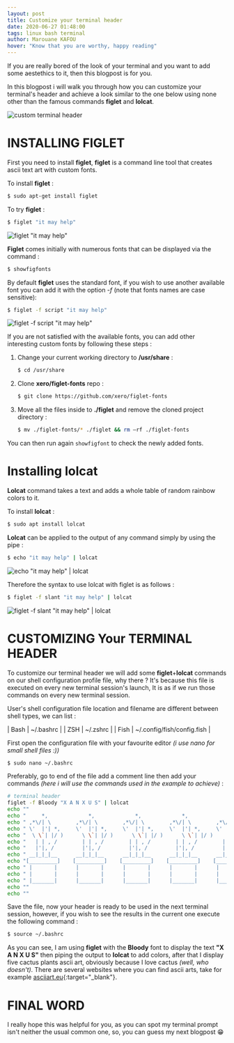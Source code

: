 ```yaml
---
layout: post
title: Customize your terminal header
date: 2020-06-27 01:48:00
tags: linux bash terminal
author: Marouane KAFOU
hover: "Know that you are worthy, happy reading"
---
```


If you are really bored of the look of your terminal and you want to add some aestethics to it, then this blogpost is for you.

In this blogpost i will walk you through how you can customize your terminal's header and achieve a look similar to the one below using none other than the famous commands **figlet** and **lolcat**.

![custom terminal header](../../../../../assets/images/posts/customize-your-terminal-header-1.png)

# INSTALLING FIGLET

First you need to install **figlet**, **figlet** is a command line tool that creates ascii text art with custom fonts.

To install **figlet** :

```bash
$ sudo apt-get install figlet
```

To try **figlet** :

```bash
$ figlet "it may help"
```

![figlet "it may help"](../../../../../assets/images/posts/customize-your-terminal-header-2.png)

**Figlet** comes initially with numerous fonts that can be displayed via the command : 

```bash
$ showfigfonts
```

By default **figlet** uses the standard font, if you wish to use another available font you can add it with the option _-f_ (note that fonts names are case sensitive):

```bash
$ figlet -f script "it may help"
```

![figlet -f script "it may help"](../../../../../assets/images/posts/customize-your-terminal-header-3.png)

If you are not satisfied with the available fonts, you can add other interesting custom fonts by following these steps :

1. Change your current working directory to **/usr/share** :

    ```bash
    $ cd /usr/share
    ```

2. Clone **xero/figlet-fonts** repo :

    ```bash
    $ git clone https://github.com/xero/figlet-fonts
    ```

3. Move all the files inside to **./figlet** and remove the cloned project directory :

    ```bash
    $ mv ./figlet-fonts/* ./figlet && rm –rf ./figlet-fonts
    ```

You can then run again `showfigfont` to check the newly added fonts.


# Installing lolcat

**Lolcat** command takes a text and adds a whole table of random rainbow colors to it.

To install **lolcat** :

```bash
$ sudo apt install lolcat
```

**Lolcat** can be applied to the output of any command simply by using the pipe :

```bash
$ echo "it may help" | lolcat
```

![echo "it may help" \| lolcat](../../../../../assets/images/posts/customize-your-terminal-header-4.png)

Therefore the syntax to use lolcat with figlet is as follows :

```bash
$ figlet -f slant "it may help" | lolcat
```

![figlet -f slant "it may help" \| lolcat](../../../../../assets/images/posts/customize-your-terminal-header-5.png)

# CUSTOMIZING Your TERMINAL HEADER

To customize our terminal header we will add some **figlet**+**lolcat** commands on our shell configuration profile file, why there ? It's because this file is executed on every new terminal session's launch, It is as if we run those commands on every new terminal session.

User's shell configuration file location and filename are different between shell types, we can list :

| Bash | ~/.bashrc |
| ZSH | ~/.zshrc |
| Fish | ~/.config/fish/config.fish |

First open the configuration file with your favourite editor _(i use nano for small shell files :))_

```bash
$ sudo nano ~/.bashrc
```

Preferably, go to end of the file add a comment line then add your commands _(here i will use the commands used in the example to achieve)_ :

```bash
# terminal header
figlet -f Bloody "X A N X U S" | lolcat
echo ""
echo "     *,             *,             *,             *,             *,         " | lolcat
echo " ,*\/| \        ,*\/| \        ,*\/| \        ,*\/| \        ,*\/| \        " | lolcat
echo " \'  |'| *,     \'  |'| *,     \'  |'| *,     \'  |'| *,     \'  |'| *,     " | lolcat
echo "  \ \`| |/ )      \ \`| |/ )      \ \`| |/ )      \ \`| |/ )      \ \`| |/ )" | lolcat
echo "   | | , /        | | , /        | | , /        | | , /        | | , /      " | lolcat
echo "   |'|, /         |'|, /         |'|, /         |'|, /         |'|, /       " | lolcat
echo " __|_|_|__      __|_|_|__      __|_|_|__      __|_|_|__      __|_|_|__      " | lolcat
echo "[_________]    [_________]    [_________]    [_________]    [_________]     " | lolcat
echo " |       |      |       |      |       |      |       |      |       |      " | lolcat
echo " |       |      |       |      |       |      |       |      |       |      " | lolcat
echo " |_______|      |_______|      |_______|      |_______|      |_______|      " | lolcat
echo ""
echo ""
```

Save the file, now your header is ready to be used in the next terminal session, however, if you wish to see the results in the current one execute the following command :

```bash
$ source ~/.bashrc
```

As you can see, I am using **figlet** with the **Bloody** font to display the text **"X A N X U S"** then piping the output to **lolcat** to add colors, after that I display five cactus plants ascii art, obviously because I love cactus _(well, who doesn't)_. There are several websites where you can find ascii arts, take for example [asciiart.eu](https://www.asciiart.eu){:target="_blank"}.

# FINAL WORD

I really hope this was helpful for you, as you can spot my terminal prompt isn't neither the usual common one, so, you can guess my next blogpost :grin:

